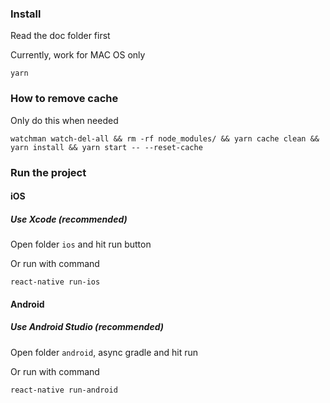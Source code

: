 ### Install
Read the doc folder first 

Currently, work for MAC OS only

    yarn


### How to remove cache
Only do this when needed

    watchman watch-del-all && rm -rf node_modules/ && yarn cache clean && yarn install && yarn start -- --reset-cache


### Run the project

#### iOS

##### Use Xcode (recommended)

Open folder `ios` and hit run button

Or run with command

    react-native run-ios

#### Android

##### Use Android Studio (recommended)

Open folder `android`, async gradle and hit run

Or run with command

    react-native run-android
